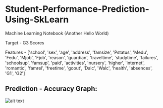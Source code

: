 # Student-Performance-Prediction-Using-SkLearn
Machine Learning Notebook (Another Hello World)

Target - G3 Scores


Features - ['school', 'sex', 'age', 'address', 'famsize', 'Pstatus', 'Medu', 'Fedu',
       'Mjob', 'Fjob', 'reason', 'guardian', 'traveltime', 'studytime',
       'failures', 'schoolsup', 'famsup', 'paid', 'activities', 'nursery',
       'higher', 'internet', 'romantic', 'famrel', 'freetime', 'goout', 'Dalc',
       'Walc', 'health', 'absences', 'G1', 'G2']
       
## Prediction - Accuracy Graph:
![alt text](https://i.imgur.com/lsbmgWa.jpg)
